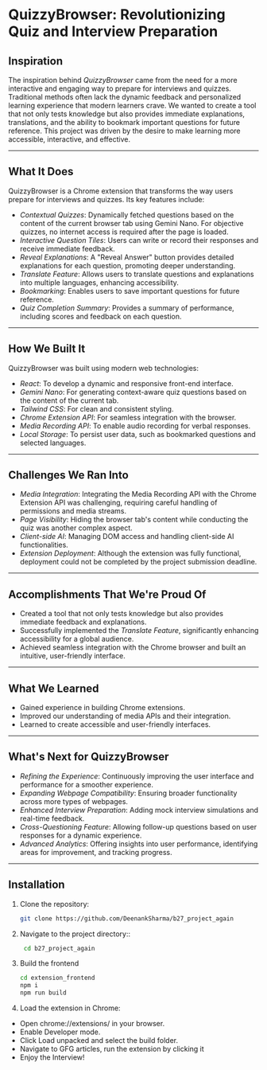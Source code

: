 # QuizzyBrowser: Revolutionizing Quiz and Interview Preparation

## Inspiration

The inspiration behind *QuizzyBrowser* came from the need for a more interactive and engaging way to prepare for interviews and quizzes. Traditional methods often lack the dynamic feedback and personalized learning experience that modern learners crave. We wanted to create a tool that not only tests knowledge but also provides immediate explanations, translations, and the ability to bookmark important questions for future reference. This project was driven by the desire to make learning more accessible, interactive, and effective.

---

## What It Does

QuizzyBrowser is a Chrome extension that transforms the way users prepare for interviews and quizzes. Its key features include:

- *Contextual Quizzes*: Dynamically fetched questions based on the content of the current browser tab using Gemini Nano. For objective quizzes, no internet access is required after the page is loaded.
- *Interactive Question Tiles*: Users can write or record their responses and receive immediate feedback.
- *Reveal Explanations*: A "Reveal Answer" button provides detailed explanations for each question, promoting deeper understanding.
- *Translate Feature*: Allows users to translate questions and explanations into multiple languages, enhancing accessibility.
- *Bookmarking*: Enables users to save important questions for future reference.
- *Quiz Completion Summary*: Provides a summary of performance, including scores and feedback on each question.

---

## How We Built It

QuizzyBrowser was built using modern web technologies:

- *React*: To develop a dynamic and responsive front-end interface.
- *Gemini Nano*: For generating context-aware quiz questions based on the content of the current tab.
- *Tailwind CSS*: For clean and consistent styling.
- *Chrome Extension API*: For seamless integration with the browser.
- *Media Recording API*: To enable audio recording for verbal responses.
- *Local Storage*: To persist user data, such as bookmarked questions and selected languages.

---

## Challenges We Ran Into

- *Media Integration*: Integrating the Media Recording API with the Chrome Extension API was challenging, requiring careful handling of permissions and media streams.
- *Page Visibility*: Hiding the browser tab's content while conducting the quiz was another complex aspect.
- *Client-side AI*: Managing DOM access and handling client-side AI functionalities.
- *Extension Deployment*: Although the extension was fully functional, deployment could not be completed by the project submission deadline.

---

## Accomplishments That We're Proud Of

- Created a tool that not only tests knowledge but also provides immediate feedback and explanations.
- Successfully implemented the *Translate Feature*, significantly enhancing accessibility for a global audience.
- Achieved seamless integration with the Chrome browser and built an intuitive, user-friendly interface.

---

## What We Learned

- Gained experience in building Chrome extensions.
- Improved our understanding of media APIs and their integration.
- Learned to create accessible and user-friendly interfaces.

---

## What's Next for QuizzyBrowser

- *Refining the Experience*: Continuously improving the user interface and performance for a smoother experience.
- *Expanding Webpage Compatibility*: Ensuring broader functionality across more types of webpages.
- *Enhanced Interview Preparation*: Adding mock interview simulations and real-time feedback.
- *Cross-Questioning Feature*: Allowing follow-up questions based on user responses for a dynamic experience.
- *Advanced Analytics*: Offering insights into user performance, identifying areas for improvement, and tracking progress.

---

## Installation

1. Clone the repository:
   ```bash
   git clone https://github.com/DeenankSharma/b27_project_again
   ```
2. Navigate to the project directory::
   ```bash
    cd b27_project_again
   ```
3. Build the frontend
   ```bash
   cd extension_frontend
   npm i
   npm run build
   ```
4. Load the extension in Chrome:

- Open chrome://extensions/ in your browser.
- Enable Developer mode.
- Click Load unpacked and select the build folder.
- Navigate to GFG articles, run the extension by clicking it
- Enjoy the Interview!
